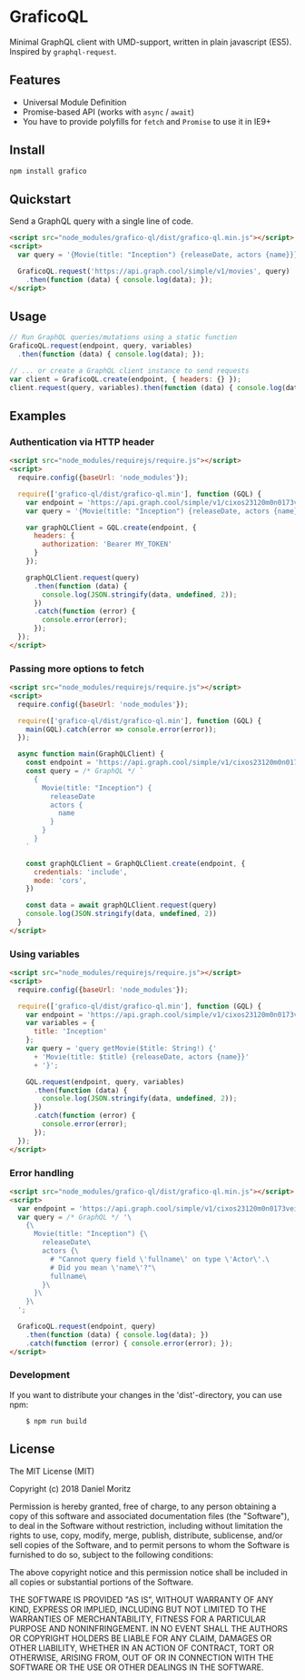 # GraficoQL

 Minimal GraphQL client with UMD-support, written in plain javascript (ES5).
 Inspired by `graphql-request`.

## Features

- Universal Module Definition
- Promise-based API (works with `async` / `await`)
- You have to provide polyfills for `fetch` and `Promise` to use it in IE9+

## Install

```sh
npm install grafico
```

## Quickstart

Send a GraphQL query with a single line of code.

```html
<script src="node_modules/grafico-ql/dist/grafico-ql.min.js"></script>
<script>
  var query = '{Movie(title: "Inception") {releaseDate, actors {name}}}';

  GraficoQL.request('https://api.graph.cool/simple/v1/movies', query)
    .then(function (data) { console.log(data); });
</script>
```

## Usage

```js
// Run GraphQL queries/mutations using a static function
GraficoQL.request(endpoint, query, variables)
  .then(function (data) { console.log(data); });

// ... or create a GraphQL client instance to send requests
var client = GraficoQL.create(endpoint, { headers: {} });
client.request(query, variables).then(function (data) { console.log(data); });
```

## Examples

### Authentication via HTTP header

```html
<script src="node_modules/requirejs/require.js"></script>
<script>
  require.config({baseUrl: 'node_modules'});

  require(['grafico-ql/dist/grafico-ql.min'], function (GQL) {
    var endpoint = 'https://api.graph.cool/simple/v1/cixos23120m0n0173veiiwrjr';
    var query = '{Movie(title: "Inception") {releaseDate, actors {name}}}';

    var graphQLClient = GQL.create(endpoint, {
      headers: {
        authorization: 'Bearer MY_TOKEN'
      }
    });

    graphQLClient.request(query)
      .then(function (data) {
        console.log(JSON.stringify(data, undefined, 2));
      })
      .catch(function (error) {
        console.error(error);
      });
  });
</script>
```


### Passing more options to fetch

```html
<script src="node_modules/requirejs/require.js"></script>
<script>
  require.config({baseUrl: 'node_modules'});

  require(['grafico-ql/dist/grafico-ql.min'], function (GQL) {
    main(GQL).catch(error => console.error(error));
  });

  async function main(GraphQLClient) {
    const endpoint = 'https://api.graph.cool/simple/v1/cixos23120m0n0173veiiwrjr'
    const query = /* GraphQL */ `
      {
        Movie(title: "Inception") {
          releaseDate
          actors {
            name
          }
        }
      }
    `

    const graphQLClient = GraphQLClient.create(endpoint, {
      credentials: 'include',
      mode: 'cors',
    })

    const data = await graphQLClient.request(query)
    console.log(JSON.stringify(data, undefined, 2))
  }
</script>
```


### Using variables

```html
<script src="node_modules/requirejs/require.js"></script>
<script>
  require.config({baseUrl: 'node_modules'});

  require(['grafico-ql/dist/grafico-ql.min'], function (GQL) {
    var endpoint = 'https://api.graph.cool/simple/v1/cixos23120m0n0173veiiwrjr';
    var variables = {
      title: 'Inception'
    };
    var query = 'query getMovie($title: String!) {'
      + 'Movie(title: $title) {releaseDate, actors {name}}'
      + '}';

    GQL.request(endpoint, query, variables)
      .then(function (data) {
        console.log(JSON.stringify(data, undefined, 2));
      })
      .catch(function (error) {
        console.error(error);
      });
  });
</script>
```


### Error handling

```html
<script src="node_modules/grafico-ql/dist/grafico-ql.min.js"></script>
<script>
  var endpoint = 'https://api.graph.cool/simple/v1/cixos23120m0n0173veiiwrjr'
  var query = /* GraphQL */ '\
    {\
      Movie(title: "Inception") {\
        releaseDate\
        actors {\
          # "Cannot query field \'fullname\' on type \'Actor\'.\
          # Did you mean \'name\'?"\
          fullname\
        }\
      }\
    }\
  ';

  GraficoQL.request(endpoint, query)
    .then(function (data) { console.log(data); })
    .catch(function (error) { console.error(error); });
</script>
```


### Development

If you want to distribute your changes in the 'dist'-directory, you can use npm:

```shell
    $ npm run build
```


## License

The MIT License (MIT)

Copyright (c) 2018 Daniel Moritz

Permission is hereby granted, free of charge, to any person obtaining a copy of
this software and associated documentation files (the "Software"), to deal in
the Software without restriction, including without limitation the rights to
use, copy, modify, merge, publish, distribute, sublicense, and/or sell copies of
the Software, and to permit persons to whom the Software is furnished to do so,
subject to the following conditions:

The above copyright notice and this permission notice shall be included in all
copies or substantial portions of the Software.

THE SOFTWARE IS PROVIDED "AS IS", WITHOUT WARRANTY OF ANY KIND, EXPRESS OR
IMPLIED, INCLUDING BUT NOT LIMITED TO THE WARRANTIES OF MERCHANTABILITY, FITNESS
FOR A PARTICULAR PURPOSE AND NONINFRINGEMENT. IN NO EVENT SHALL THE AUTHORS OR
COPYRIGHT HOLDERS BE LIABLE FOR ANY CLAIM, DAMAGES OR OTHER LIABILITY, WHETHER
IN AN ACTION OF CONTRACT, TORT OR OTHERWISE, ARISING FROM, OUT OF OR IN
CONNECTION WITH THE SOFTWARE OR THE USE OR OTHER DEALINGS IN THE SOFTWARE.
